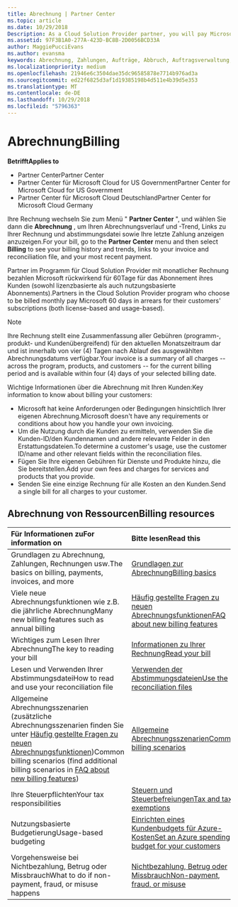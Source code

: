 ```yaml
---
title: Abrechnung | Partner Center
ms.topic: article
ms.date: 10/29/2018
Description: As a Cloud Solution Provider partner, you will pay Microsoft 60 days in arrears for the license-based and usage-based subscriptions of your customers.
ms.assetid: 97F3B1A0-277A-423D-BC8B-2D0056BCD33A
author: MaggiePucciEvans
ms.author: evansma
keywords: Abrechnung, Zahlungen, Aufträge, Abbruch, Auftragsverwaltung, Nichtbezahlung, Betrug, Missbrauch, Steuern, Steuerbefreiungen, Abstimmungsdateien, Abstimmungsdatei
ms.localizationpriority: medium
ms.openlocfilehash: 21946e6c3504dae35dc96585878e7714b976ad3a
ms.sourcegitcommit: ed22f6825d3af1d19385198b4d511e4b39d5e353
ms.translationtype: MT
ms.contentlocale: de-DE
ms.lasthandoff: 10/29/2018
ms.locfileid: "5796363"
---
```

# <a name="billing"></a><span data-ttu-id="8bfb8-103">Abrechnung</span><span class="sxs-lookup"><span data-stu-id="8bfb8-103">Billing</span></span>

**<span data-ttu-id="8bfb8-104">Betrifft</span><span class="sxs-lookup"><span data-stu-id="8bfb8-104">Applies to</span></span>**

-  <span data-ttu-id="8bfb8-105">Partner Center</span><span class="sxs-lookup"><span data-stu-id="8bfb8-105">Partner Center</span></span>
-  <span data-ttu-id="8bfb8-106">Partner Center für Microsoft Cloud for US Government</span><span class="sxs-lookup"><span data-stu-id="8bfb8-106">Partner Center for Microsoft Cloud for US Government</span></span>
-  <span data-ttu-id="8bfb8-107">Partner Center für Microsoft Cloud Deutschland</span><span class="sxs-lookup"><span data-stu-id="8bfb8-107">Partner Center for Microsoft Cloud Germany</span></span>

<span data-ttu-id="8bfb8-108">Ihre Rechnung wechseln Sie zum Menü " **Partner Center** ", und wählen Sie dann die **Abrechnung** , um Ihren Abrechnungsverlauf und -Trend, Links zu Ihrer Rechnung und abstimmungsdatei sowie Ihre letzte Zahlung anzeigen anzuzeigen.</span><span class="sxs-lookup"><span data-stu-id="8bfb8-108">For your bill, go to the **Partner Center** menu and then select **Billing** to see your billing history and trends, links to your invoice and reconciliation file, and your most recent payment.</span></span>

<span data-ttu-id="8bfb8-109">Partner im Programm für Cloud Solution Provider mit monatlicher Rechnung bezahlen Microsoft rückwirkend für 60Tage für das Abonnement ihres Kunden (sowohl lizenzbasierte als auch nutzungsbasierte Abonnements).</span><span class="sxs-lookup"><span data-stu-id="8bfb8-109">Partners in the Cloud Solution Provider program who choose to be billed monthly pay Microsoft 60 days in arrears for their customers' subscriptions (both license-based and usage-based).</span></span>

> [!NOTE]  
> <span data-ttu-id="8bfb8-110">Ihre Rechnung stellt eine Zusammenfassung aller Gebühren (programm-, produkt- und Kundenübergreifend) für den aktuellen Monatszeitraum dar und ist innerhalb von vier (4) Tagen nach Ablauf des ausgewählten Abrechnungsdatums verfügbar.</span><span class="sxs-lookup"><span data-stu-id="8bfb8-110">Your invoice is a summary of all charges -- across the program, products, and customers -- for the current billing period and is available within four (4) days of your selected billing date.</span></span>

<span data-ttu-id="8bfb8-111">Wichtige Informationen über die Abrechnung mit Ihren Kunden:</span><span class="sxs-lookup"><span data-stu-id="8bfb8-111">Key information to know about billing your customers:</span></span>

-   <span data-ttu-id="8bfb8-112">Microsoft hat keine Anforderungen oder Bedingungen hinsichtlich Ihrer eigenen Abrechnung.</span><span class="sxs-lookup"><span data-stu-id="8bfb8-112">Microsoft doesn't have any requirements or conditions about how you handle your own invoicing.</span></span>
-   <span data-ttu-id="8bfb8-113">Um die Nutzung durch die Kunden zu ermitteln, verwenden Sie die Kunden-ID/den Kundennamen und andere relevante Felder in den Erstattungsdateien.</span><span class="sxs-lookup"><span data-stu-id="8bfb8-113">To determine a customer's usage, use the customer ID/name and other relevant fields within the reconciliation files.</span></span>
-   <span data-ttu-id="8bfb8-114">Fügen Sie Ihre eigenen Gebühren für Dienste und Produkte hinzu, die Sie bereitstellen.</span><span class="sxs-lookup"><span data-stu-id="8bfb8-114">Add your own fees and charges for services and products that you provide.</span></span>
-   <span data-ttu-id="8bfb8-115">Senden Sie eine einzige Rechnung für alle Kosten an den Kunden.</span><span class="sxs-lookup"><span data-stu-id="8bfb8-115">Send a single bill for all charges to your customer.</span></span>

## <a name="billing-resources"></a><span data-ttu-id="8bfb8-116">Abrechnung von Ressourcen</span><span class="sxs-lookup"><span data-stu-id="8bfb8-116">Billing resources</span></span>
|**<span data-ttu-id="8bfb8-117">Für Informationen zu</span><span class="sxs-lookup"><span data-stu-id="8bfb8-117">For information on</span></span>**   |**<span data-ttu-id="8bfb8-118">Bitte lesen</span><span class="sxs-lookup"><span data-stu-id="8bfb8-118">Read this</span></span>**    |
|:-----------------------------|:-----------------|
|<span data-ttu-id="8bfb8-119">Grundlagen zu Abrechnung, Zahlungen, Rechnungen usw.</span><span class="sxs-lookup"><span data-stu-id="8bfb8-119">The basics on billing, payments, invoices, and  more</span></span>   |[<span data-ttu-id="8bfb8-120">Grundlagen zur Abrechnung</span><span class="sxs-lookup"><span data-stu-id="8bfb8-120">Billing basics</span></span>](billing-basics.md)
|<span data-ttu-id="8bfb8-121">Viele neue Abrechnungsfunktionen wie z.B. die jährliche Abrechnung</span><span class="sxs-lookup"><span data-stu-id="8bfb8-121">Many new billing features such as annual billing</span></span>   |[<span data-ttu-id="8bfb8-122">Häufig gestellte Fragen zu neuen Abrechnungsfunktionen</span><span class="sxs-lookup"><span data-stu-id="8bfb8-122">FAQ about new billing features</span></span>](faq-about-new-billing-features.md)|
|<span data-ttu-id="8bfb8-123">Wichtiges zum Lesen Ihrer Abrechnung</span><span class="sxs-lookup"><span data-stu-id="8bfb8-123">The key to reading your bill</span></span>   |[<span data-ttu-id="8bfb8-124">Informationen zu Ihrer Rechnung</span><span class="sxs-lookup"><span data-stu-id="8bfb8-124">Read your bill</span></span>](read-your-bill.md)   |
|<span data-ttu-id="8bfb8-125">Lesen und Verwenden Ihrer Abstimmungsdatei</span><span class="sxs-lookup"><span data-stu-id="8bfb8-125">How to read and use your reconciliation file</span></span>   |[<span data-ttu-id="8bfb8-126">Verwenden der Abstimmungsdateien</span><span class="sxs-lookup"><span data-stu-id="8bfb8-126">Use the reconciliation files</span></span>](use-the-reconciliation-files.md)|
|<span data-ttu-id="8bfb8-127">Allgemeine Abrechnungsszenarien (zusätzliche Abrechnungsszenarien finden Sie unter [Häufig gestellte Fragen zu neuen Abrechnungsfunktionen](faq-about-new-billing-features.md))</span><span class="sxs-lookup"><span data-stu-id="8bfb8-127">Common billing scenarios (find additional billing scenarios in [FAQ about new billing features](faq-about-new-billing-features.md))</span></span>|[<span data-ttu-id="8bfb8-128">Allgemeine Abrechnungsszenarien</span><span class="sxs-lookup"><span data-stu-id="8bfb8-128">Common billing scenarios</span></span>](common-billing-scenarios.md)|
|<span data-ttu-id="8bfb8-129">Ihre Steuerpflichten</span><span class="sxs-lookup"><span data-stu-id="8bfb8-129">Your tax responsibilities</span></span>   | [<span data-ttu-id="8bfb8-130">Steuern und Steuerbefreiungen</span><span class="sxs-lookup"><span data-stu-id="8bfb8-130">Tax and tax exemptions</span></span>](tax-and-tax-exemptions.md)|
|<span data-ttu-id="8bfb8-131">Nutzungsbasierte Budgetierung</span><span class="sxs-lookup"><span data-stu-id="8bfb8-131">Usage-based budgeting</span></span>    |[<span data-ttu-id="8bfb8-132">Einrichten eines Kundenbudgets für Azure-Kosten</span><span class="sxs-lookup"><span data-stu-id="8bfb8-132">Set an Azure spending budget for your customers</span></span>](set-an-azure-spending-budget-for-your-customers.md)|
|<span data-ttu-id="8bfb8-133">Vorgehensweise bei Nichtbezahlung, Betrug oder Missbrauch</span><span class="sxs-lookup"><span data-stu-id="8bfb8-133">What to do if non-payment, fraud, or misuse happens</span></span>   |[<span data-ttu-id="8bfb8-134">Nichtbezahlung, Betrug oder Missbrauch</span><span class="sxs-lookup"><span data-stu-id="8bfb8-134">Non-payment, fraud, or misuse</span></span>](non-payment--fraud--or-misuse.md)|




















